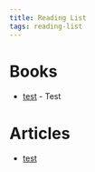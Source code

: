 ```yaml
---
title: Reading List
tags: reading-list
---
```


# Books

- [test](tests) - Test


# Articles

- [test](test)